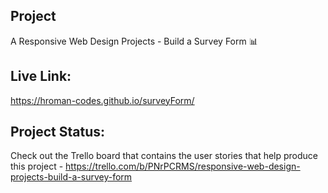 ## Project
A Responsive Web Design Projects - Build a Survey Form 📊

## Live Link:
https://hroman-codes.github.io/surveyForm/

## Project Status:
Check out the Trello board that contains the user stories that help produce this project 
    - https://trello.com/b/PNrPCRMS/responsive-web-design-projects-build-a-survey-form
